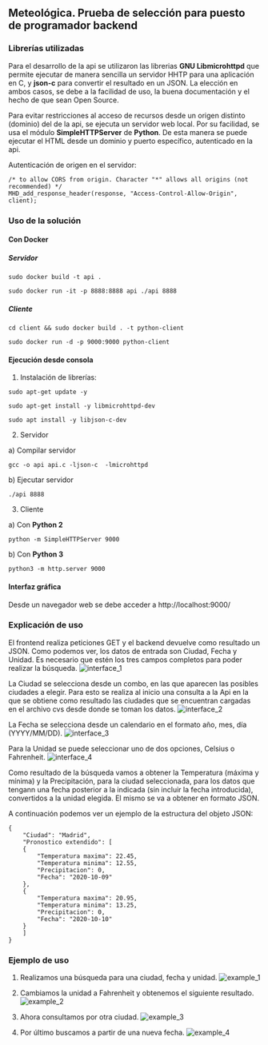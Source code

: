 ## Meteológica. Prueba de selección para puesto de programador backend

### Librerías utilizadas
Para el desarrollo de la api se utilizaron las librerias **GNU Libmicrohttpd** que permite ejecutar de manera sencilla un servidor HHTP para una aplicación en C, y **json-c** para convertir el resultado en un JSON.
La elección en ambos casos, se debe a la facilidad de uso, la buena documentación y el hecho de que sean Open Source.

Para evitar restricciones al acceso de recursos desde un origen distinto (dominio) del de la api, se ejecuta un servidor web local. Por su facilidad, se usa el módulo **SimpleHTTPServer** de **Python**. De esta manera se puede ejecutar el HTML desde un dominio y puerto específico, autenticado en la api.

Autenticación de origen en el servidor:

```
/* to allow CORS from origin. Character "*" allows all origins (not recommended) */
MHD_add_response_header(response, "Access-Control-Allow-Origin", client);
```

### Uso de la solución

#### Con Docker

##### Servidor
```
sudo docker build -t api .
```

```
sudo docker run -it -p 8888:8888 api ./api 8888
```

##### Cliente
```
cd client && sudo docker build . -t python-client
```

```
sudo docker run -d -p 9000:9000 python-client
```

#### Ejecución desde consola

1) Instalación de librerías:

```
sudo apt-get update -y
```

```
sudo apt-get install -y libmicrohttpd-dev
```

```
sudo apt install -y libjson-c-dev
```

2) Servidor

a) Compilar servidor

```
gcc -o api api.c -ljson-c  -lmicrohttpd
```

b) Ejecutar servidor

```
./api 8888
```

3) Cliente

a) Con **Python 2**
```
python -m SimpleHTTPServer 9000
```

b) Con **Python 3**
```
python3 -m http.server 9000
```

#### Interfaz gráfica

Desde un navegador web se debe acceder a http://localhost:9000/

### Explicación de uso

El frontend realiza peticiones GET y el backend devuelve como resultado un JSON.
Como podemos ver, los datos de entrada son Ciudad, Fecha y Unidad. Es necesario que estén los tres campos completos para poder realizar la búsqueda.
![interface_1](./resources/interface_1.png)

La Ciudad se selecciona desde un combo, en las que aparecen las posibles ciudades a elegir. Para esto se realiza al inicio una consulta a la Api en la que se obtiene como resultado las ciudades que se encuentran cargadas en el archivo cvs desde donde se toman los datos.
![interface_2](./resources/interface_2.png)

La Fecha se selecciona desde un calendario en el formato año, mes, día (YYYY/MM/DD).
![interface_3](./resources/interface_3.png)

Para la Unidad se puede seleccionar uno de dos opciones, Celsius o Fahrenheit.
![interface_4](./resources/interface_4.png)

Como resultado de la búsqueda vamos a obtener la Temperatura (máxima y mínima) y la Precipitación, para la ciudad seleccionada, para los datos que tengann una fecha posterior a la indicada (sin incluir la fecha introducida), convertidos a la unidad elegida. El mismo se va a obtener en formato JSON.

A continuación podemos ver un ejemplo de la estructura del objeto JSON:

	{
	    "Ciudad": "Madrid",
	    "Pronostico extendido": [
		{
		    "Temperatura maxima": 22.45,
		    "Temperatura minima": 12.55,
		    "Precipitacion": 0,
		    "Fecha": "2020-10-09"
		},
		{
		    "Temperatura maxima": 20.95,
		    "Temperatura minima": 13.25,
		    "Precipitacion": 0,
		    "Fecha": "2020-10-10"
		}
	    ]
	}

### Ejemplo de uso

1. Realizamos una búsqueda para una ciudad, fecha y unidad.
![example_1](./resources/example_1.png)

2. Cambiamos la unidad a Fahrenheit y obtenemos el siguiente resultado.
![example_2](./resources/example_2.png)

3. Ahora consultamos por otra ciudad.
![example_3](./resources/example_3.png)

4. Por último buscamos a partir de una nueva fecha.
![example_4](./resources/example_4.png)

